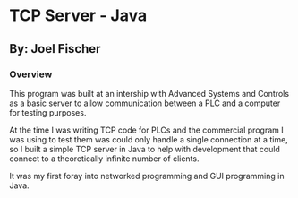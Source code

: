 # TCP Server - Java
## By: Joel Fischer

### Overview
This program was built at an intership with Advanced Systems and Controls as a basic server to allow communication 
between a PLC and a computer for testing purposes.

At the time I was writing TCP code for PLCs and the commercial program I was using to test them was could only handle 
a single connection at a time, so I built a simple TCP server in Java to help with development that could connect to 
a theoretically infinite number of clients.

It was my first foray into networked programming and GUI programming in Java.